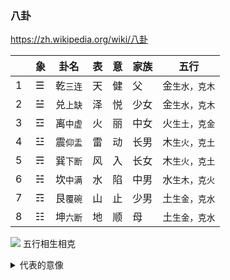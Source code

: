 ### 八卦
https://zh.wikipedia.org/wiki/八卦

　|象|卦名|表|意|家族|五行
---|---|---|---|---|---|---
1|☰|乾`三连`|天|健|父　|金`生水，克木`
2|☱|兑`上缺`|泽|悦|少女|金`生水，克木`
3|☲|离`中虚`|火|丽|中女|火`生土，克金`
4|☳|震`仰盂`|雷|动|长男|木`生火，克土`
5|☴|巽`下断`|风|入|长女|木`生火，克土`
6|☵|坎`中满`|水|陷|中男|水`生木，克火`
7|☶|艮`覆碗`|山|止|少男|土`生金，克水`
8|☷|坤`六断`|地|顺|母　|土`生金，克水`

![](https://upload.wikimedia.org/wikipedia/commons/3/32/Wuxing.svg)
五行相生相克
<details><summary>代表的意像</summary>

　|象|卦名|表|意|家族|动物|身|器|先方|后方|五行|二进|U码
---|---|---|---|---|---|---|---|---|---|---|---|---|---
1|☰|乾`三连`|天|健|父　|马|头|脑|南　|西北|金`生水，克木`|111|U+2630
2|☱|兑`上缺`|泽|悦|少女|羊|口|肺|东南|西　|金`生水，克木`|110|U+2631
3|☲|离`中虚`|火|丽|中女|雉|目|胆|东　|南　|火`生土，克金`|101|U+2632
4|☳|震`仰盂`|雷|动|长男|龙|足|心|东北|东　|木`生火，克土`|100|U+2633
5|☴|巽`下断`|风|入|长女|鸡|股|肝|西南|东南|木`生火，克土`|011|U+2634
6|☵|坎`中满`|水|陷|中男|豕|耳|肾|西　|北　|水`生木，克火`|010|U+2635
7|☶|艮`覆碗`|山|止|少男|狗|手|胃|西北|东北|土`生金，克水`|001|U+2636
8|☷|坤`六断`|地|顺|母　|牛|腹|脾|北　|西南|土`生金，克水`|000|U+2637
</details>
